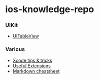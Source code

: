 # ios-knowledge-repo

### UIKit
* [UITableView](Documents/UIKit/UITableView.md)

### Various

* [Xcode tips & tricks](Documents/Various/Xcode.md)
* [Useful Extensions](Documents/Various/UsefulExtensions.md)
* [Markdown cheatsheet](Documents/Various/Markdown.md)

